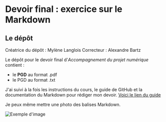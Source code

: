 # Devoir final : exercice sur le Markdown

## Le dépôt 

Créatrice du dépôt : Mylène Langlois
Correcteur : Alexandre Bartz

Le dépôt pour le devoir final d'*Accompagnement du projet numérique* contient : 
* le **PGD** au format .pdf 
* le PGD au format .txt

 J'ai suivi à la fois les instructions du cours, le guide de GitHub et la documentation du Markdown pour rédiger mon devoir. [Voici le lien du guide](https://guides.github.com/activities/hello-world/)

Je peux même mettre une photo des balises Markdown. 

![Exemple d'image](https://res.cloudinary.com/practicaldev/image/fetch/s--2rTn_7XO--/c_limit%2Cf_auto%2Cfl_progressive%2Cq_auto%2Cw_880/https://dev-to-uploads.s3.amazonaws.com/i/5zhubbpov3m3ly9a1t9c.png)
